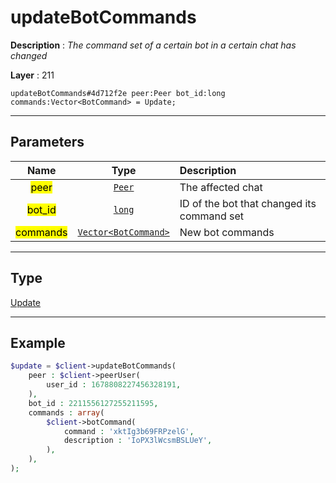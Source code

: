 # updateBotCommands

**Description** : *The command set of a certain bot in a certain chat has changed*

**Layer** : 211

```tl
updateBotCommands#4d712f2e peer:Peer bot_id:long commands:Vector<BotCommand> = Update;
```

---

## Parameters

| Name | Type | Description |
| :---: | :---: | :--- |
| <mark>peer</mark> | [`Peer`](type/Peer) | The affected chat |
| <mark>bot_id</mark> | [`long`](type/long) | ID of the bot that changed its command set |
| <mark>commands</mark> | [`Vector<BotCommand>`](type/BotCommand) | New bot commands |

---

## Type

[Update](type/Update)

---

## Example

```php
$update = $client->updateBotCommands(
	peer : $client->peerUser(
		user_id : 1678808227456328191,
	),
	bot_id : 2211556127255211595,
	commands : array(
		$client->botCommand(
			command : 'xktIg3b69FRPzelG',
			description : 'IoPX3lWcsmBSLUeY',
		),
	),
);
```
